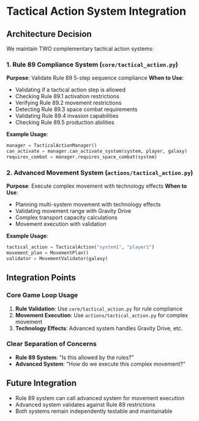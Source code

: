 # Tactical Action System Integration

## Architecture Decision

We maintain TWO complementary tactical action systems:

### 1. Rule 89 Compliance System (`core/tactical_action.py`)
**Purpose**: Validate Rule 89 5-step sequence compliance
**When to Use**: 
- Validating if a tactical action step is allowed
- Checking Rule 89.1 activation restrictions
- Verifying Rule 89.2 movement restrictions
- Detecting Rule 89.3 space combat requirements
- Validating Rule 89.4 invasion capabilities
- Checking Rule 89.5 production abilities

**Example Usage**:
```python
manager = TacticalActionManager()
can_activate = manager.can_activate_system(system, player, galaxy)
requires_combat = manager.requires_space_combat(system)
```

### 2. Advanced Movement System (`actions/tactical_action.py`)
**Purpose**: Execute complex movement with technology effects
**When to Use**:
- Planning multi-system movement with technology effects
- Validating movement range with Gravity Drive
- Complex transport capacity calculations
- Movement execution with validation

**Example Usage**:
```python
tactical_action = TacticalAction("system1", "player1")
movement_plan = MovementPlan()
validator = MovementValidator(galaxy)
```

## Integration Points

### Core Game Loop Usage
1. **Rule Validation**: Use `core/tactical_action.py` for rule compliance
2. **Movement Execution**: Use `actions/tactical_action.py` for complex movement
3. **Technology Effects**: Advanced system handles Gravity Drive, etc.

### Clear Separation of Concerns
- **Rule 89 System**: "Is this allowed by the rules?"
- **Advanced System**: "How do we execute this complex movement?"

## Future Integration
- Rule 89 system can call advanced system for movement execution
- Advanced system validates against Rule 89 restrictions
- Both systems remain independently testable and maintainable